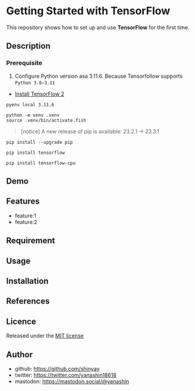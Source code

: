 # Getting Started with TensorFlow

This repository shows how to set up and use **TensorFlow** for the first time.

## Description

### Prerequisite

1. Configure Python version asa 3.11.6. Because Tensorfollow supports `Python 3.8–3.11`

- [Install TensorFlow 2](https://www.tensorflow.org/install)

```shell
pyenv local 3.11.6
```

```shell
python -m venv .venv
source .venv/bin/activate.fish
```

> [notice] A new release of pip is available: 23.2.1 -> 23.3.1

```shell
pip install --upgrade pip
```

```shell
pip install tensorflow
```

```shell
pip install tensorflow-cpu
```

## Demo

## Features

- feature:1
- feature:2

## Requirement

## Usage

## Installation

## References

## Licence

Released under the [MIT license](https://gist.githubusercontent.com/shinyay/56e54ee4c0e22db8211e05e70a63247e/raw/34c6fdd50d54aa8e23560c296424aeb61599aa71/LICENSE)

## Author

- github: <https://github.com/shinyay>
- twitter: <https://twitter.com/yanashin18618>
- mastodon: <https://mastodon.social/@yanashin>
